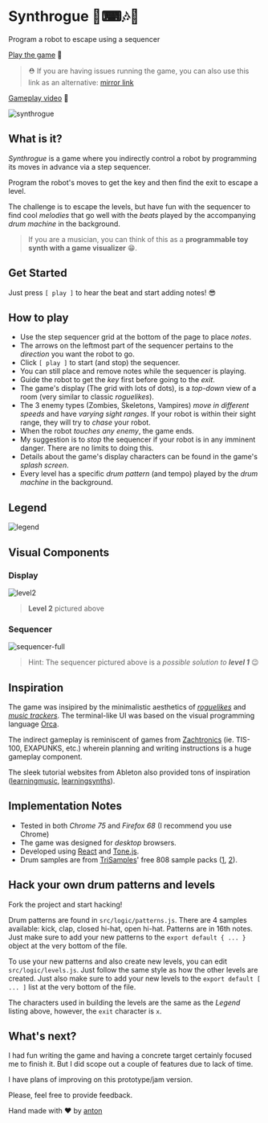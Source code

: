 # Synthrogue 🤖⌨🎶🥁

Program a robot to escape using a sequencer

[Play the game](https://synthrogue--antonmata.repl.co/) 🚀

> ⛑ If you are having issues running the game, you can also use this link as an alternative: [mirror link](https://synthrogue.netlify.com/)

[Gameplay video](https://www.youtube.com/watch?v=bSB6KKsD4io) 📼

![synthrogue](https://user-images.githubusercontent.com/6222358/117060732-d60d0380-ad53-11eb-961b-0c02e50ccf05.gif)

## What is it?

_Synthrogue_ is a game where you indirectly control a robot by programming its moves in advance via a step sequencer.

Program the robot's moves to get the key and then find the exit to escape a level.

The challenge is to escape the levels, but have fun with the sequencer to find cool _melodies_ that go well with the _beats_ played by the accompanying _drum machine_ in the background.

> If you are a musician, you can think of this as a **programmable toy synth with a game visualizer** 😁.

## Get Started

Just press `[ play ]` to hear the beat and start adding notes! 😎

## How to play

- Use the step sequencer grid at the bottom of the page to place _notes_.
- The arrows on the leftmost part of the sequencer pertains to the _direction_ you want the robot to go.
- Click `[ play ]` to start (and stop) the sequencer.
- You can still place and remove notes while the sequencer is playing.
- Guide the robot to get the _key_ first before going to the _exit_.
- The game's display (The grid with lots of dots), is a _top-down_ view of a room (very similar to classic _roguelikes_).
- The 3 enemy types (Zombies, Skeletons, Vampires) _move in different speeds_ and have _varying sight ranges_. If your robot is within their sight range, they will try to _chase_ your robot.
- When the robot _touches any enemy_, the game ends.
- My suggestion is to _stop_ the sequencer if your robot is in any imminent danger. There are no limits to doing this.
- Details about the game's display characters can be found in the game's _splash screen_.
- Every level has a specific _drum pattern_ (and tempo) played by the _drum machine_ in the background.

## Legend

![legend](https://storage.googleapis.com/replit/images/1563783848856_8ad44ca50c455ec0b31105c252d8239b.png)

## Visual Components

### Display

![level2](https://storage.googleapis.com/replit/images/1563784223829_19086caaf65bd8f30a2a3c3dcdafd777.png)

> **Level 2** pictured above

### Sequencer

![sequencer-full](https://storage.googleapis.com/replit/images/1563785354774_210c0417377e4f0a6ec840f5a78e5e34.png)

> Hint: The sequencer pictured above is a _possible solution to **level 1**_ 😉

## Inspiration

The game was insipired by the minimalistic aesthetics of [_roguelikes_](https://en.wikipedia.org/wiki/Roguelike) and [_music trackers_](https://en.wikipedia.org/wiki/Music_tracker). The terminal-like UI was based on the visual programming language [Orca](https://100r.co/pages/orca.html).

The indirect gameplay is reminiscent of games from [Zachtronics](http://www.zachtronics.com/) (ie. TIS-100, EXAPUNKS, etc.) wherein planning and writing instructions is a huge gameplay component.

The sleek tutorial websites from Ableton also provided tons of inspiration ([learningmusic](https://learningmusic.ableton.com/), [learningsynths](https://learningsynths.ableton.com/)).

## Implementation Notes

- Tested in both _Chrome 75_ and _Firefox 68_ (I recommend you use Chrome)
- The game was designed for _desktop_ browsers.
- Developed using [React](https://reactjs.org/) and [Tone.js](https://tonejs.github.io/).
- Drum samples are from [TriSamples](https://trisamples.com)' free 808 sample packs ([1](https://trisamples.com/808-trapstep-pack-vol-1/), [2](http://trisamples.com/808-trapstep-pack-vol-2/)).

## Hack your own drum patterns and levels

Fork the project and start hacking!

Drum patterns are found in `src/logic/patterns.js`. There are 4 samples available: kick, clap, closed hi-hat, open hi-hat. Patterns are in 16th notes. Just make sure to add your new patterns to the `export default { ... }` object at the very bottom of the file.

To use your new patterns and also create new levels, you can edit `src/logic/levels.js`. Just follow the same style as how the other levels are created. Just also make sure to add your new levels to the `export default [ ... ]` list at the very bottom of the file.

The characters used in building the levels are the same as the _Legend_ listing above, however, the `exit` character is `x`.

## What's next?

I had fun writing the game and having a concrete target certainly focused me to finish it. But I did scope out a couple of features due to lack of time.

I have plans of improving on this prototype/jam version.

Please, feel free to provide feedback.

Hand made with ❤ by [anton](https://repl.it/@antonmata)
